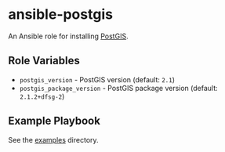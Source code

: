 # ansible-postgis

An Ansible role for installing [PostGIS](http://postgis.net).

## Role Variables

- `postgis_version` - PostGIS version (default: `2.1`)
- `postgis_package_version` - PostGIS package version (default: `2.1.2+dfsg-2`)

## Example Playbook

See the [examples](./examples/) directory.
